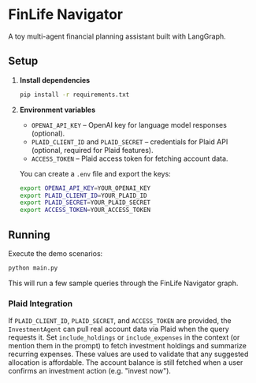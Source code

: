 # FinLife Navigator

A toy multi-agent financial planning assistant built with LangGraph.

## Setup

1. **Install dependencies**
   ```bash
   pip install -r requirements.txt
   ```

2. **Environment variables**
   - `OPENAI_API_KEY` – OpenAI key for language model responses (optional).
   - `PLAID_CLIENT_ID` and `PLAID_SECRET` – credentials for Plaid API (optional, required for Plaid features).
   - `ACCESS_TOKEN` – Plaid access token for fetching account data.

   You can create a `.env` file and export the keys:
   ```bash
   export OPENAI_API_KEY=YOUR_OPENAI_KEY
   export PLAID_CLIENT_ID=YOUR_PLAID_ID
   export PLAID_SECRET=YOUR_PLAID_SECRET
   export ACCESS_TOKEN=YOUR_ACCESS_TOKEN
   ```

## Running

Execute the demo scenarios:

```bash
python main.py
```

This will run a few sample queries through the FinLife Navigator graph.

### Plaid Integration

If `PLAID_CLIENT_ID`, `PLAID_SECRET`, and `ACCESS_TOKEN` are provided, the
`InvestmentAgent` can pull real account data via Plaid when the query requests it.
Set `include_holdings` or `include_expenses` in the context (or mention them in
the prompt) to fetch investment holdings and summarize recurring expenses. These
values are used to validate that any suggested allocation is affordable.
The account balance is still fetched when a user confirms an investment action
(e.g. "invest now").

